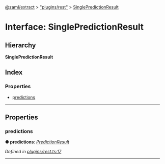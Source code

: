 [@zaml/extract](../README.md) > ["plugins/rest"](../modules/_plugins_rest_.md) > [SinglePredictionResult](../interfaces/_plugins_rest_.singlepredictionresult.md)

# Interface: SinglePredictionResult

## Hierarchy

**SinglePredictionResult**

## Index

### Properties

* [predictions](_plugins_rest_.singlepredictionresult.md#predictions)

---

## Properties

<a id="predictions"></a>

###  predictions

**● predictions**: *[PredictionResult](../modules/_plugins_rest_.md#predictionresult)*

*Defined in [plugins/rest.ts:17](https://github.com/nexushubs/zaml-lang/blob/dba599e/packages/zaml-extract/src/plugins/rest.ts#L17)*

___

